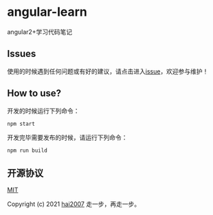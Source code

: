 # angular-learn
angular2+学习代码笔记

## Issues
使用的时候遇到任何问题或有好的建议，请点击进入[issue](https://github.com/agile-contrib/angular-learn/issues)，欢迎参与维护！

## How to use?

开发的时候运行下列命令：

```
npm start
```

开发完毕需要发布的时候，请运行下列命令：

```
npm run build
```

开源协议
---------------------------------------
[MIT](https://github.com/agile-contrib/angular-learn/blob/master/LICENSE)

Copyright (c) 2021 [hai2007](https://hai2007.gitee.io/sweethome/) 走一步，再走一步。
